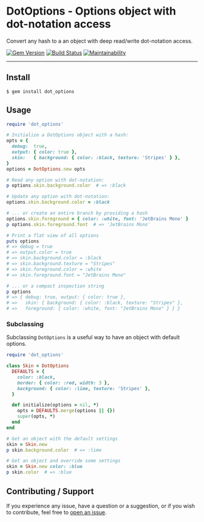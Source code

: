 # DotOptions - Options object with dot-notation access

Convert any hash to a an object with deep read/write dot-notation access.

[![Gem Version](https://badge.fury.io/rb/dot_options.svg)](https://badge.fury.io/rb/dot_options)
[![Build Status](https://github.com/DannyBen/dot_options/workflows/Test/badge.svg)](https://github.com/DannyBen/dot_options/actions?query=workflow%3ATest)
[![Maintainability](https://api.codeclimate.com/v1/badges/9506098f88fd04fdefae/maintainability)](https://codeclimate.com/github/DannyBen/dot_options/maintainability)

---

## Install

```
$ gem install dot_options
```

## Usage

```ruby
require 'dot_options'

# Initialize a DotOptions object with a hash:
opts = {
  debug:  true,
  output: { color: true },
  skin:   { background: { color: :black, texture: 'Stripes' } },
}
options = DotOptions.new opts

# Read any option with dot-notation:
p options.skin.background.color  # => :black

# Update any option with dot-notation:
options.skin.background.color = :black

# ... or create an entire branch by providing a hash
options.skin.foreground = { color: :white, font: 'JetBrains Mono' }
p options.skin.foreground.font  # => 'JetBrains Mono'

# Print a flat view of all options
puts options
# => debug = true
# => output.color = true
# => skin.background.color = :black
# => skin.background.texture = "Stripes"
# => skin.foreground.color = :white
# => skin.foreground.font = "JetBrains Mono"

# ... or a compact inspection string
p options
# => { debug: true, output: { color: true },
# =>   skin: { background: { color: :black, texture: "Stripes" },
# =>   foreground: { color: :white, font: "JetBrains Mono" } } }
```

### Subclassing

Subclassing `DotOptions` is a useful way to have an object with default options.

```ruby
require 'dot_options'

class Skin < DotOptions
  DEFAULTS = {
    color: :black,
    border: { color: :red, width: 3 },
    background: { color: :lime, texture: 'Stripes' },
  }

  def initialize(options = nil, *)
    opts = DEFAULTS.merge(options || {})
    super(opts, *)
  end
end

# Get an object with the default settings
skin = Skin.new 
p skin.background.color  # => :lime

# Get an object and override some settings
skin = Skin.new color: :blue
p skin.color  # => :blue
```

## Contributing / Support

If you experience any issue, have a question or a suggestion, or if you wish
to contribute, feel free to [open an issue][issues].


[issues]: https://github.com/DannyBen/dot_options/issues
